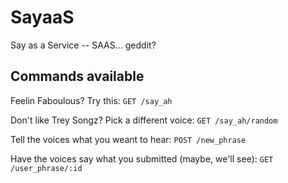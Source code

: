 # SayaaS

Say as a Service -- SAAS... geddit?

## Commands available

Feelin Faboulous? Try this:
```GET /say_ah```


Don't like Trey Songz? Pick a different voice:
```GET /say_ah/random```


Tell the voices what you weant to hear:
```POST /new_phrase```


Have the voices say what you submitted (maybe, we'll see):
```GET /user_phrase/:id```

<!-- Pick a specific voice that you realllllyyyy like:
```GET /``` -->